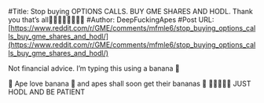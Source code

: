 #Title: Stop buying OPTIONS CALLS. BUY GME SHARES AND HODL. Thank you that’s all🚀🚀🚀🚀🚀🚀🚀🚀
#Author: DeepFuckingApes
#Post URL: [https://www.reddit.com/r/GME/comments/mfmle6/stop_buying_options_calls_buy_gme_shares_and_hodl/](https://www.reddit.com/r/GME/comments/mfmle6/stop_buying_options_calls_buy_gme_shares_and_hodl/)


Not financial advice. I’m typing this using a banana 🍌 

🦧 Ape love banana 🍌 and apes shall soon get their bananas 🍌 🍌🍌🍌🍌🍌 JUST HODL AND BE PATIENT